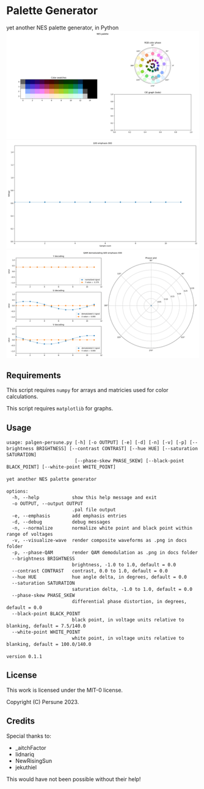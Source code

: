 # Palette Generator

yet another NES palette generator, in Python
<img src="docs/palette.png">
<img src="docs/waveform sequence.gif">
<img src="docs/QAM sequence.gif">

## Requirements

This script requires `numpy` for arrays and matricies used for color calculations.

This script requires `matplotlib` for graphs.

## Usage
```
usage: palgen-persune.py [-h] [-o OUTPUT] [-e] [-d] [-n] [-v] [-p] [--brightness BRIGHTNESS] [--contrast CONTRAST] [--hue HUE] [--saturation SATURATION]
                         [--phase-skew PHASE_SKEW] [--black-point BLACK_POINT] [--white-point WHITE_POINT]

yet another NES palette generator

options:
  -h, --help            show this help message and exit
  -o OUTPUT, --output OUTPUT
                        .pal file output
  -e, --emphasis        add emphasis entries
  -d, --debug           debug messages
  -n, --normalize       normalize white point and black point within range of voltages
  -v, --visualize-wave  render composite waveforms as .png in docs folder
  -p, --phase-QAM       render QAM demodulation as .png in docs folder
  --brightness BRIGHTNESS
                        brightness, -1.0 to 1.0, default = 0.0
  --contrast CONTRAST   contrast, 0.0 to 1.0, default = 0.0
  --hue HUE             hue angle delta, in degrees, default = 0.0
  --saturation SATURATION
                        saturation delta, -1.0 to 1.0, default = 0.0
  --phase-skew PHASE_SKEW
                        differential phase distortion, in degrees, default = 0.0
  --black-point BLACK_POINT
                        black point, in voltage units relative to blanking, default = 7.5/140.0
  --white-point WHITE_POINT
                        white point, in voltage units relative to blanking, default = 100.0/140.0

version 0.1.1
```

## License

This work is licensed under the MIT-0 license.

Copyright (C) Persune 2023.

## Credits

Special thanks to:
- _aitchFactor
- lidnariq
- NewRisingSun
- jekuthiel

This would have not been possible without their help!
